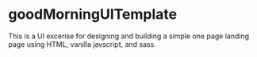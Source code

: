 # goodMorningUITemplate

This is a UI excerise for designing and building a simple one page landing page using HTML, vanilla javscript, and sass.
